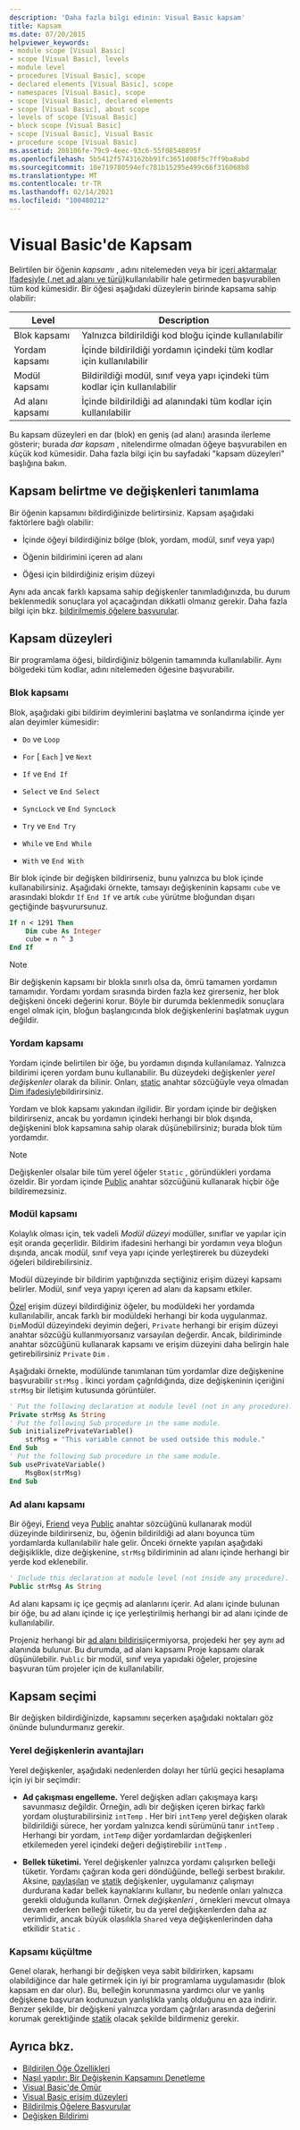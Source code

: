```yaml
---
description: 'Daha fazla bilgi edinin: Visual Basic kapsam'
title: Kapsam
ms.date: 07/20/2015
helpviewer_keywords:
- module scope [Visual Basic]
- scope [Visual Basic], levels
- module level
- procedures [Visual Basic], scope
- declared elements [Visual Basic], scope
- namespaces [Visual Basic], scope
- scope [Visual Basic], declared elements
- scope [Visual Basic], about scope
- levels of scope [Visual Basic]
- block scope [Visual Basic]
- scope [Visual Basic], Visual Basic
- procedure scope [Visual Basic]
ms.assetid: 208106fe-79c9-4eec-93c6-55f08548895f
ms.openlocfilehash: 5b5412f5743162bb91fc3651d08f5c7ff9ba8abd
ms.sourcegitcommit: 10e719780594efc781b15295e499c66f316068b8
ms.translationtype: MT
ms.contentlocale: tr-TR
ms.lasthandoff: 02/14/2021
ms.locfileid: "100480212"
---
```

# <a name="scope-in-visual-basic"></a>Visual Basic'de Kapsam

Belirtilen bir öğenin *kapsamı* , adını nitelemeden veya bir [içeri aktarmalar Ifadesiyle (.net ad alanı ve türü)](../../../language-reference/statements/imports-statement-net-namespace-and-type.md)kullanılabilir hale getirmeden başvurabilen tüm kod kümesidir. Bir öğesi aşağıdaki düzeylerin birinde kapsama sahip olabilir:

|Level|Description|
|-----------|-----------------|
|Blok kapsamı|Yalnızca bildirildiği kod bloğu içinde kullanılabilir|
|Yordam kapsamı|İçinde bildirildiği yordamın içindeki tüm kodlar için kullanılabilir|
|Modül kapsamı|Bildirildiği modül, sınıf veya yapı içindeki tüm kodlar için kullanılabilir|
|Ad alanı kapsamı|İçinde bildirildiği ad alanındaki tüm kodlar için kullanılabilir|

Bu kapsam düzeyleri en dar (blok) en geniş (ad alanı) arasında ilerleme gösterir; burada *dar kapsam* , nitelendirme olmadan öğeye başvurabilen en küçük kod kümesidir. Daha fazla bilgi için bu sayfadaki "kapsam düzeyleri" başlığına bakın.

## <a name="specifying-scope-and-defining-variables"></a>Kapsam belirtme ve değişkenleri tanımlama

Bir öğenin kapsamını bildirdiğinizde belirtirsiniz. Kapsam aşağıdaki faktörlere bağlı olabilir:

- İçinde öğeyi bildirdiğiniz bölge (blok, yordam, modül, sınıf veya yapı)

- Öğenin bildirimini içeren ad alanı

- Öğesi için bildirdiğiniz erişim düzeyi

Aynı ada ancak farklı kapsama sahip değişkenler tanımladığınızda, bu durum beklenmedik sonuçlara yol açacağından dikkatli olmanız gerekir. Daha fazla bilgi için bkz. [bildirilmemiş öğelere başvurular](references-to-declared-elements.md).

## <a name="levels-of-scope"></a>Kapsam düzeyleri

Bir programlama öğesi, bildirdiğiniz bölgenin tamamında kullanılabilir. Aynı bölgedeki tüm kodlar, adını nitelemeden öğesine başvurabilir.

### <a name="block-scope"></a>Blok kapsamı

Blok, aşağıdaki gibi bildirim deyimlerini başlatma ve sonlandırma içinde yer alan deyimler kümesidir:

- `Do` ve `Loop`

- `For` [ `Each` ] ve `Next`

- `If` ve `End If`

- `Select` ve `End Select`

- `SyncLock` ve `End SyncLock`

- `Try` ve `End Try`

- `While` ve `End While`

- `With` ve `End With`

Bir blok içinde bir değişken bildirirseniz, bunu yalnızca bu blok içinde kullanabilirsiniz. Aşağıdaki örnekte, tamsayı değişkeninin kapsamı `cube` ve arasındaki blokdır `If` `End If` ve artık `cube` yürütme bloğundan dışarı geçtiğinde başvurursunuz.

```vb
If n < 1291 Then
    Dim cube As Integer
    cube = n ^ 3
End If
```

> [!NOTE]
> Bir değişkenin kapsamı bir blokla sınırlı olsa da, ömrü tamamen yordamın tamamıdır. Yordamı yordam sırasında birden fazla kez girerseniz, her blok değişkeni önceki değerini korur. Böyle bir durumda beklenmedik sonuçlara engel olmak için, bloğun başlangıcında blok değişkenlerini başlatmak uygun değildir.

### <a name="procedure-scope"></a>Yordam kapsamı

Yordam içinde belirtilen bir öğe, bu yordamın dışında kullanılamaz. Yalnızca bildirimi içeren yordam bunu kullanabilir. Bu düzeydeki değişkenler *yerel değişkenler* olarak da bilinir. Onları, [static](../../../language-reference/modifiers/static.md) anahtar sözcüğüyle veya olmadan [Dim ifadesiyle](../../../language-reference/statements/dim-statement.md)bildirirsiniz.

Yordam ve blok kapsamı yakından ilgilidir. Bir yordam içinde bir değişken bildirirseniz, ancak bu yordamın içindeki herhangi bir blok dışında, değişkenini blok kapsamına sahip olarak düşünebilirsiniz; burada blok tüm yordamdır.

> [!NOTE]
> Değişkenler olsalar bile tüm yerel öğeler `Static` , göründükleri yordama özeldir. Bir yordam içinde [Public](../../../language-reference/modifiers/public.md) anahtar sözcüğünü kullanarak hiçbir öğe bildiremezsiniz.

### <a name="module-scope"></a>Modül kapsamı

Kolaylık olması için, tek vadeli *Modül düzeyi* modüller, sınıflar ve yapılar için eşit oranda geçerlidir. Bildirim ifadesini herhangi bir yordamın veya bloğun dışında, ancak modül, sınıf veya yapı içinde yerleştirerek bu düzeydeki öğeleri bildirebilirsiniz.

Modül düzeyinde bir bildirim yaptığınızda seçtiğiniz erişim düzeyi kapsamı belirler. Modül, sınıf veya yapıyı içeren ad alanı da kapsamı etkiler.

[Özel](../../../language-reference/modifiers/private.md) erişim düzeyi bildirdiğiniz öğeler, bu modüldeki her yordamda kullanılabilir, ancak farklı bir modüldeki herhangi bir koda uygulanmaz. `Dim`Modül düzeyindeki deyimin değeri, `Private` herhangi bir erişim düzeyi anahtar sözcüğü kullanmıyorsanız varsayılan değerdir. Ancak, bildiriminde anahtar sözcüğünü kullanarak kapsamı ve erişim düzeyini daha belirgin hale getirebilirsiniz `Private` `Dim` .

Aşağıdaki örnekte, modülünde tanımlanan tüm yordamlar dize değişkenine başvurabilir `strMsg` . İkinci yordam çağrıldığında, dize değişkeninin içeriğini `strMsg` bir iletişim kutusunda görüntüler.

```vb
' Put the following declaration at module level (not in any procedure).
Private strMsg As String
' Put the following Sub procedure in the same module.
Sub initializePrivateVariable()
    strMsg = "This variable cannot be used outside this module."
End Sub
' Put the following Sub procedure in the same module.
Sub usePrivateVariable()
    MsgBox(strMsg)
End Sub
```

### <a name="namespace-scope"></a>Ad alanı kapsamı

Bir öğeyi, [Friend](../../../language-reference/modifiers/friend.md) veya [Public](../../../language-reference/modifiers/public.md) anahtar sözcüğünü kullanarak modül düzeyinde bildirirseniz, bu, öğenin bildirildiği ad alanı boyunca tüm yordamlarda kullanılabilir hale gelir. Önceki örnekte yapılan aşağıdaki değişiklikle, dize değişkenine, `strMsg` bildiriminin ad alanı içinde herhangi bir yerde kod eklenebilir.

```vb
' Include this declaration at module level (not inside any procedure).
Public strMsg As String
```

Ad alanı kapsamı iç içe geçmiş ad alanlarını içerir. Ad alanı içinde bulunan bir öğe, bu ad alanı içinde iç içe yerleştirilmiş herhangi bir ad alanı içinde de kullanılabilir.

Projeniz herhangi bir [ad alanı bildirisi](../../../language-reference/statements/namespace-statement.md)içermiyorsa, projedeki her şey aynı ad alanında bulunur. Bu durumda, ad alanı kapsamı Proje kapsamı olarak düşünülebilir. `Public` bir modül, sınıf veya yapıdaki öğeler, projesine başvuran tüm projeler için de kullanılabilir.

## <a name="choice-of-scope"></a>Kapsam seçimi

Bir değişken bildirdiğinizde, kapsamını seçerken aşağıdaki noktaları göz önünde bulundurmanız gerekir.

### <a name="advantages-of-local-variables"></a>Yerel değişkenlerin avantajları

Yerel değişkenler, aşağıdaki nedenlerden dolayı her türlü geçici hesaplama için iyi bir seçimdir:

- **Ad çakışması engelleme.** Yerel değişken adları çakışmaya karşı savunmasız değildir. Örneğin, adlı bir değişken içeren birkaç farklı yordam oluşturabilirsiniz `intTemp` . Her biri `intTemp` yerel değişken olarak bildirildiği sürece, her yordam yalnızca kendi sürümünü tanır `intTemp` . Herhangi bir yordam, `intTemp` diğer yordamlardan değişkenleri etkilemeden yerel içindeki değeri değiştirebilir `intTemp` .

- **Bellek tüketimi.** Yerel değişkenler yalnızca yordamı çalışırken belleği tüketir. Yordamı çağıran koda geri döndüğünde, belleği serbest bırakılır. Aksine, [paylaşılan](../../../language-reference/modifiers/shared.md) ve [statik](../../../language-reference/modifiers/static.md) değişkenler, uygulamanız çalışmayı durdurana kadar bellek kaynaklarını kullanır, bu nedenle onları yalnızca gerekli olduğunda kullanın. Örnek *değişkenleri* , örnekleri mevcut olmaya devam ederken belleği tüketir, bu da yerel değişkenlerden daha az verimlidir, ancak büyük olasılıkla `Shared` veya değişkenlerinden daha etkilidir `Static` .

### <a name="minimizing-scope"></a>Kapsamı küçültme

Genel olarak, herhangi bir değişken veya sabit bildirirken, kapsamı olabildiğince dar hale getirmek için iyi bir programlama uygulamasıdır (blok kapsam en dar olur). Bu, belleğin korunmasına yardımcı olur ve yanlış değişkene başvuran kodunuzun yanlışlıkla yanlış olduğunu en aza indirir. Benzer şekilde, bir değişkeni yalnızca yordam çağrıları arasında değerini korumak gerektiğinde [statik](../../../language-reference/modifiers/static.md) olacak şekilde bildirmeniz gerekir.

## <a name="see-also"></a>Ayrıca bkz.

- [Bildirilen Öğe Özellikleri](declared-element-characteristics.md)
- [Nasıl yapılır: Bir Değişkenin Kapsamını Denetleme](how-to-control-the-scope-of-a-variable.md)
- [Visual Basic'de Ömür](lifetime.md)
- [Visual Basic erişim düzeyleri](access-levels.md)
- [Bildirilmiş Öğelere Başvurular](references-to-declared-elements.md)
- [Değişken Bildirimi](../variables/variable-declaration.md)
